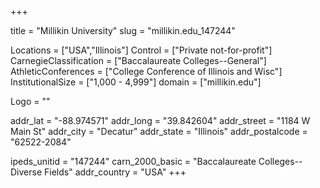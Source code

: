 
+++

title = "Millikin University"
slug = "millikin.edu_147244"

Locations = ["USA","Illinois"]
Control = ["Private not-for-profit"]
CarnegieClassification = ["Baccalaureate Colleges--General"]
AthleticConferences = ["College Conference of Illinois and Wisc"]
InstitutionalSize = ["1,000 - 4,999"]
domain = ["millikin.edu"]

Logo = ""

addr_lat = "-88.974571"
addr_long = "39.842604"
addr_street = "1184 W Main St"
addr_city = "Decatur"
addr_state = "Illinois"
addr_postalcode = "62522-2084"

ipeds_unitid = "147244"
carn_2000_basic = "Baccalaureate Colleges--Diverse Fields"
addr_country = "USA"
+++
    
